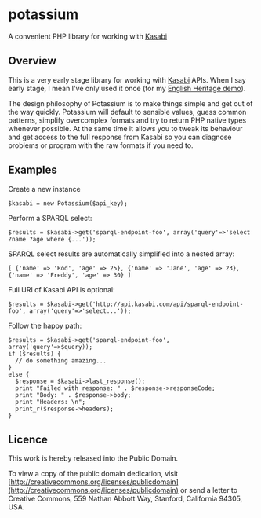 potassium
=========
A convenient PHP library for working with [Kasabi](http://kasabi.com/)

Overview
--------
This is a very early stage library for working with [Kasabi](http://kasabi.com/) APIs. When I say early stage, 
I mean I've only used it once (for my [English Heritage demo](http://iandavis.com/2011/english-heritage/)). 

The design philosophy of Potassium is to make things simple and get out of the way quickly. Potassium will
default to sensible values, guess common patterns, simplify overcomplex formats and try to return PHP native
types whenever possible. At the same time it allows you to tweak its behaviour and get access to the full
response from Kasabi so you can diagnose problems or program with the raw formats if you need to.

Examples
--------
Create a new instance

    $kasabi = new Potassium($api_key);

Perform a SPARQL select:

    $results = $kasabi->get('sparql-endpoint-foo', array('query'=>'select ?name ?age where {...'));

SPARQL select results are automatically simplified into a nested array: 

    [ {'name' => 'Rod', 'age' => 25}, {'name' => 'Jane', 'age' => 23}, {'name' => 'Freddy', 'age' => 30} ]

Full URI of Kasabi API is optional:

    $results = $kasabi->get('http://api.kasabi.com/api/sparql-endpoint-foo', array('query'=>'select...'));
  
Follow the happy path:
  
    $results = $kasabi->get('sparql-endpoint-foo', array('query'=>$query));
    if ($results) {
      // do something amazing...
    }
    else {
      $response = $kasabi->last_response();
      print "Failed with response: " . $response->responseCode;
      print "Body: " . $response->body;
      print "Headers: \n";
      print_r($response->headers);
    }


Licence
-------
This work is hereby released into the Public Domain. 

To view a copy of the public domain dedication, visit 
[http://creativecommons.org/licenses/publicdomain](http://creativecommons.org/licenses/publicdomain) or send a letter to 
Creative Commons, 559 Nathan Abbott Way, Stanford, California 94305, USA.
